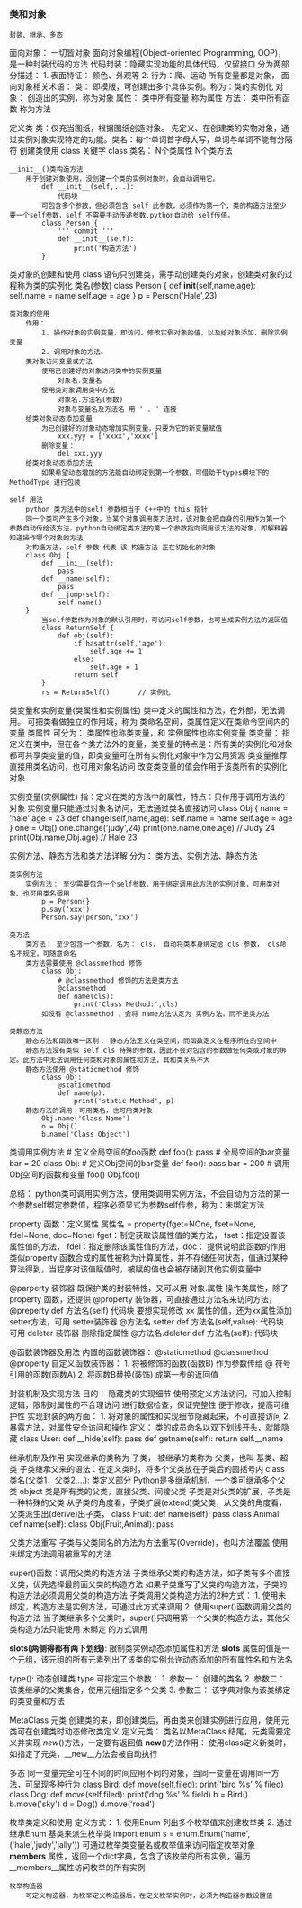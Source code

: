 ### 类和对象
	封装、继承、多态

面向对象： 一切皆对象
	面向对象编程(Object-oriented Programming, OOP)，是一种封装代码的方法
		代码封装：隐藏实现功能的具体代码，仅留接口
		分为两部分描述：
			1. 表面特征： 颜色、外观等
			2. 行为：爬、运动
			所有变量都是对象，
		面向对象相关术语：
			类： 即模版，可创建出多个具体实例。称为：类的实例化
			对象： 创造出的实例，称为对象
			属性： 类中所有变量 称为属性
			方法： 类中所有函数 称为方法

定义类
	类：仅充当图纸，根据图纸创造对象。 先定义、在创建类的实物对象，通过实例对象实现特定的功能。类名：每个单词首字母大写，单词与单词不能有分隔符
	创建类使用 class 关键字
		class 类名：
			N个类属性
			N个类方法
	
	__init__()类构造方法
		用于创建对象使用，没创建一个类的实例对象时，会自动调用它。
			def __init__(self,...):
				代码块
			可包含多个参数，但必须包含 self 此参数，必须作为第一个，类的构造方法至少要一个self参数，self 不需要手动传递参数,python自动给 self传值。
			class Person {
				''' commit '''
				def __init__(self):
					print('构造方法')
			}

类对象的创建和使用
	class 语句只创建类，需手动创建类的对象，创建类对象的过程称为类的实例化
		类名(参数)
		class Person {
			def __init__(self,name,age):
				self.name = name
				self.age = age
		}
		p = Person('Hale',23)
	
	类对象的使用
		作用：
			1. 操作对象的实例变量，即访问、修改实例对象的值，以及给对象添加、删除实例变量
			2. 调用对象的方法。
		类对象访问变量或方法
			使用已创建好的对象访问类中的实例变量
				对象名.变量名
			使用类对象调用类中方法
				对象名.方法名(参数)
				对象与变量名及方法名 用 ' . ' 连接
		给类对象动态添加变量
			为已创建好的对象动态增加实例变量，只要为它的新变量赋值
				xxx.yyy = ['xxxx','xxxx']
			删除变量：
				del xxx.yyy
		给类对象动态添加方法
			如果希望动态增加的方法能自动绑定到第一个参数，可借助于types模块下的MethodType 进行包装

	self 用法
		python 类方法中的self 参数相当于 C++中的 this 指针
		同一个类可产生多个对象，当某个对象调用类方法时，该对象会把自身的引用作为第一个参数自动传给该方法，python自动绑定类方法的第一个参数指向调用该方法的对象，即解释器知道操作哪个对象的方法
		对构造方法，self 参数 代表 该 构造方法 正在初始化的对象
		class Obj {
			def __ini__(self):
				pass
			def __name(self):
				pass
			def __jump(self):
				self.name()
		}
			当self参数作为对象的默认引用时，可访问self参数，也可当成实例方法的返回值
			class ReturnSelf {
				def obj(self):
					if hasattr(self,'age'):
						self.age += 1
					else: 
						self.age = 1
					return self
			}
			rs = ReturnSelf()		// 实例化

类变量和实例变量(类属性和实例属性)
	类中定义的属性和方法，在外部，无法调用。 可把类看做独立的作用域，称为 类命名空间，类属性定义在类命令空间内的变量
		类属性 可分为： 类属性也称类变量，和 实例属性也称实例变量
		类变量： 指定义在类中，但在各个类方法外的变量，类变量的特点是：所有类的实例化和对象都可共享类变量的值，即类变量可在所有实例化对象中作为公用资源
			类变量推荐直接用类名访问，也可用对象名访问
				改变类变量的值会作用于该类所有的实例化对象

实例变量(实例属性)
	指：定义在类的方法中的属性，特点：只作用于调用方法的对象
		实例变量只能通过对象名访问，无法通过类名直接访问
			class Obj {
				name = 'hale'
				age = 23
				def change(self,name,age):
					self.name = name
					self.age = age
			}
			one = Obj()
			one.change('judy',24)
			print(one.name,one.age)			//	Judy 24
			print(Obj.name,Obj.age)			//	Hale 23

实例方法、静态方法和类方法详解
	分为： 类方法、实例方法、静态方法
	
	类实例方法
		实例方法： 至少需要包含一个self参数，用于绑定调用此方法的实例对象，可用类对象、也可用类名调用
			p = Person{}
			p.say('xxx')
			Person.say(person,'xxx')
	
	类方法
		类方法： 至少包含一个参数，名为： cls， 自动将类本身绑定给 cls 参数， cls命名不规定，可随意命名
		类方法需要使用 @classmethod 修饰
			class Obj:
				# @classmethod 修饰的方法是类方法
				@classmethod 
				def name(cls):
					print('Class Method:',cls)
			如没有 @classmethod ，会将 name方法认定为 实例方法，而不是类方法
	
	类静态方法
		静态方法和函数唯一区别： 静态方法定义在类空间，而函数定义在程序所在的空间中
		静态方法没有类似 self cls 特殊的参数，因此不会对包含的参数做任何类或对象的绑定。此方法中无法调用任何类和对象的属性和方法，其和类关系不大
		静态方法使用 @staticmethod 修饰
			class Obj:
				@staticmethod
				def name(p):
					print('static Method', p)
		静态方法的调用：可用类名，也可用类对象
			Obj.name('Class Name')
			o = Obj()
			b.name('Class Object')
	
类调用实例方法
	# 定义全局空间的foo函数
	def foo():
		pass
	# 全局空间的bar变量
	bar = 20
	class Obj:
		# 定义Obj空间的bar变量
		def foo():
			pass
		bar = 200
	# 调用Obj空间的函数和变量
	foo()
	Obj.foo()
	
总结： python类可调用实例方法，使用类调用实例方法，不会自动为方法的第一个参数self绑定参数值，程序必须显式为参数self传参，称为：未绑定方法

property 函数：定义属性
	属性名 = property(fget=NOne, fset=None, fdel=None, doc=None)
		fget：制定获取该属性值的类方法， fset：指定设置该属性值的方法， fdel：指定删除该属性值的方法，doc： 提供说明此函数的作用
		类似property 函数合成的属性被称为计算属性，并不存储任何状态，值通过某种算法得到，当程序对该值赋值时，被赋的值也会被存储到其他实例变量中

@parperty 装饰器
	既保护类的封装特性，又可以用 对象.属性 操作类属性，除了 property 函数，还提供 @property 装饰器，可直接通过方法名来访问方法，
	@preperty 
	def 方法名(self)
		代码块
	要想实现修改 xx 属性的值，还为xx属性添加 setter方法，可用 setter装饰器
		@方法名.setter
		def 方法名(self,value):
			代码块
	可用 deleter 装饰器 删除指定属性
		@方法名.deleter
		def 方法名(self):
			代码块

@函数装饰器及用法
	内置的函数装饰器：	@staticmethod	@classmethod	@property
	自定义函数装饰器：
		1. 将被修饰的函数(函数B) 作为参数传给 @ 符号引用的函数(函数A)
		2. 将函数B替换(装饰) 成第一步的返回值

封装机制及实现方法
	目的：
		隐藏类的实现细节
		使用预定义方法访问，可加入控制逻辑，限制对属性的不合理访问
		进行数据检查，保证完整性
		便于修改，提高可维护性
	实现封装的两方面：
		1. 将对象的属性和实现细节隐藏起来，不可直接访问
		2. 暴露方法，对属性安全访问和操作
	定义：
		类的成员命名以双下划线开头，就能隐藏
		class User:
			def __hide(self):
				pass
			def getname(self):
				return self.__name

继承机制及作用
		实现继承的类称为 子类， 被继承的类称为 父类，也叫 基类、超类
		子类继承父来的语法：在定义类时，将多个父类放在子类后的圆括号内
			class 类名(父类1，父类2,...):
				类定义部分
		Python是多继承机制，一个类可继承多个父类
			object 类是所有类的父类，直接父类、间接父类
			子类是对父类的扩展，子类是一种特殊的父类
			从子类的角度看，子类扩展(extend)类父类，从父类的角度看，父类派生出(derive)出子类，
			class Fruit:
				def name(self):
					pass
			class Animal:
				def name(self):
			class Obj(Fruit,Animal):
				pass

父类方法重写
	子类与父类同名的方法为方法重写(Override)，也叫方法覆盖
	使用未绑定方法调用被重写的方法
		
super()函数：调用父类的构造方法
	子类继承父类的构造方法，如子类有多个直接父类，优先选择最前面父类的构造方法
	如果子类重写了父类的构造方法，子类的构造方法必须调用父类的构造方法
		子类调用父类构造方法的2种方式：
			1. 使用未绑定，构造方法是实例方法，可通过此方式来调用
			2. 使用super()函数调用父类的构造方法
				当子类继承多个父类时，super()只调用第一个父类的构造方法，其他父类构造方法只能使用 未绑定 的方式调用

__slots(两侧得都有两下划线)__: 限制类实例动态添加属性和方法
	__slots__ 属性的值是一个元组，该元组的所有元素列出了该类的实例允许动态添加的所有属性名和方法名

type(): 动态创建类
	type 可指定三个参数：
		1. 参数一： 创建的类名
		2. 参数二： 该类继承的父类集合，使用元组指定多个父类
		3. 参数三： 该字典对象为该类绑定的类变量和方法

MetaClass 元类
	创建类的来，即创建类后，再由类来创建实例进行应用，使用元类可在创建类时动态修改类定义
	定义元类： 类名以MetaClass 结尾，元类需要定义并实现 _new_()方法，一定要有返回值
		__new__()方法作用： 使用class定义新类时，如指定了元类，__new__方法会被自动执行

多态
	同一变量完全可在不同的时间应用不同的对象，当同一变量在调用同一方法，可呈现多种行为
		class Bird:
			def move(self,filed):
				print('bird %s' % filed)
		class Dog:
			def move(self,filed):
				print('dog %s' % field)
		b = Bird()
		b.move('sky')
		d = Dog()
		d.move('road')

枚举类定义和使用
	定义方式：
		1. 使用Enum 列出多个枚举值来创建枚举类
		2. 通过继承Enum 基类来派生枚举类
		import enum 
		s = enum.Enum('name',('hale','judy','jally'))
	可通过枚举类变量名或枚举值来访问指定枚举对象
	__members__ 属性，返回一个dict字典，包含了该枚举的所有实例，遍历 __members__属性访问枚举的所有实例

	枚举构造器
		可定义构造器，为枚举定义构造器后，在定义枚举实例时，必须为构造器参数设置值

	





